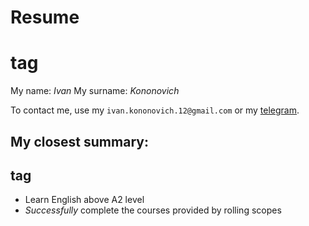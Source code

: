 # Resume <h1> tag

My name: *Ivan*
My surname: *Kononovich*

To contact me, use my `ivan.kononovich.12@gmail.com` or my [telegram](https://t.me/IvanKononovich).

## My closest **summary**: <h2> tag
* Learn English above A2 level
* *Successfully* complete the courses provided by rolling scopes

